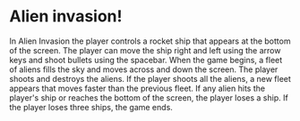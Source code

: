 # Alien invasion!

In Alien Invasion the player controls a rocket ship that appears at the bottom of the screen. 
The player can move the ship right and left using the arrow keys and shoot bullets using the spacebar.
When the game begins, a fleet of aliens fills the sky and moves across and down the screen.
The player shoots and destroys the aliens.
If the player shoots all the aliens, a new fleet appears that moves faster than the previous fleet. If any alien hits the player's ship or reaches the bottom of the screen, the player loses a ship.
If the player loses three ships, the game ends.